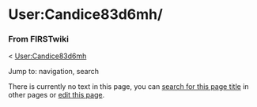 

# User:Candice83d6mh/

### From FIRSTwiki

&lt; [User:Candice83d6mh](User:Candice83d6mh "User:Candice83d6mh" )

Jump to: navigation, search

There is currently no text in this page, you can [search for this page
title](Special:Search/Candice83d6mh/
"Special:Search/Candice83d6mh/" ) in other pages or [edit this
page](http://www.firstwiki.net/index.php?title=User:Candice83d6mh/&action=edit
"http://www.firstwiki.net/index.php?title=User:Candice83d6mh/&action=edit" ).


